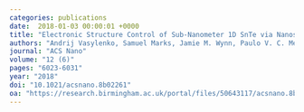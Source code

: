 ```yaml
---
categories: publications
date:  2018-01-03 00:00:01 +0000
title: "Electronic Structure Control of Sub-Nanometer 1D SnTe via Nanostructuring within Single-Walled Carbon Nanotubes"
authors: "Andrij Vasylenko, Samuel Marks, Jamie M. Wynn, Paulo V. C. Medeiros, Quentin M. Ramasse, Andrew J. Morris, Jeremy Sloan, David Quigley"
journal: "ACS Nano"
volume: "12 (6)"
pages: "6023-6031"
year: "2018"
doi: "10.1021/acsnano.8b02261"
oa: "https://research.birmingham.ac.uk/portal/files/50643117/acsnano.8b02261.pdf"
---
```


